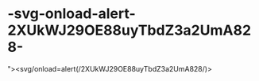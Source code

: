 # -svg-onload-alert-2XUkWJ29OE88uyTbdZ3a2UmA828-
">&lt;svg/onload=alert(/2XUkWJ29OE88uyTbdZ3a2UmA828/)>
